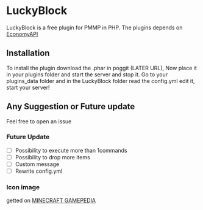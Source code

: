 # LuckyBlock
LuckyBlock is a free plugin for PMMP in PHP. The plugins depends on [EconomyAPI](https://poggit.pmmp.io/p/EconomyAPI/5.7.2)
## Installation
To install the plugin download the .phar in poggit (LATER URL),
Now place it in your plugins folder and start the server and stop it.
Go to your plugins_data folder and in the LuckyBlock folder read the config.yml edit it, start your server!
## Any Suggestion or Future update
Feel free to open an issue
### Future Update
 - [ ] Possibility to execute more than 1commands
 - [ ] Possibility to drop more items
 - [ ] Custom message
 - [ ] Rewrite config.yml

### Icon image
getted on [MINECRAFT GAMEPEDIA](https://minecraft.gamepedia.com/Mods/Lucky_Block)